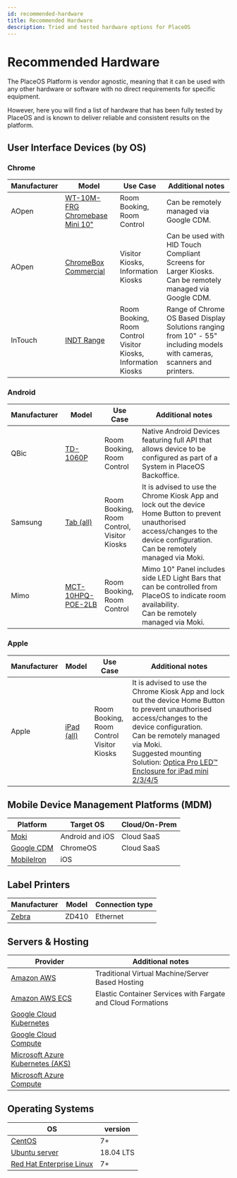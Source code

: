 ```yaml
---
id: recommended-hardware
title: Recommended Hardware
description: Tried and tested hardware options for PlaceOS
---
```


# Recommended Hardware
<!-- Worth renaming as it extends beyond hardware to OS & platforms -->

The PlaceOS Platform is vendor agnostic, meaning that it can be used with any other hardware or software with no direct requirements for specific equipment. 

However, here you will find a list of hardware that has been fully tested by PlaceOS and is known to deliver reliable and consistent results on the platform.

## User Interface Devices (by OS)

### Chrome

|Manufacturer |Model | Use Case | Additional notes
|---| ---|---|---|
AOpen|[WT-10M-FRG Chromebase Mini 10"](http://www.goodson.com.au/product/aopen-10-google-chromebase-mini-touch-system-wt10chrome-5587) | Room Booking, <br>Room Control|Can be remotely managed via Google CDM.|
AOpen|[ChromeBox Commercial](https://aopensolutions.com/product/chromebox-commercial/)|Visitor Kiosks, <br>Information Kiosks|	Can be used with HID Touch Compliant Screens for Larger Kiosks. <br> Can be remotely managed via Google CDM.
InTouch|[INDT Range](https://intouchscreens.com.au/touch-screens/)|Room Booking, <br>Room Control <br> Visitor Kiosks, <br>Information Kiosks|Range of Chrome OS Based Display Solutions ranging from 10" - 55" including models with cameras, scanners and printers.

### Android

|Manufacturer |Model | Use Case | Additional notes
|---| ---|---|---|
QBic|[TD-1060P](https://www.qbictechnology.com/td-1060slim)|Room Booking, <br>Room Control|Native Android Devices featuring full API that allows device to be configured as part of a System in PlaceOS Backoffice. 
Samsung|[Tab (all)](https://www.samsung.com/au/tablets/)|Room Booking, <br>Room Control,<br>Visitor Kiosks|It is advised to use the Chrome Kiosk App and lock out the device Home Button to prevent unauthorised access/changes to the device configuration.<br>Can be remotely managed via Moki.
Mimo|[MCT-10HPQ-POE-2LB](https://www.mimomonitors.com/collections/10-1-tablets/products/mimo-adapt-iqv-10-1-digital-signage-tablet-with-leds-rk3288-processor-with-light-bars-mct-10hpq-poe-2lb)|Room Booking, <br>Room Control|Mimo 10" Panel includes side LED Light Bars that can be controlled from PlaceOS to indicate room availability.<br>Can be remotely managed via Moki.

<!-- original doc had inline images in table, try adding these in when asset directories are more managed -->

### Apple

|Manufacturer |Model | Use Case | Additional notes
|---| ---|---|---|
Apple|[iPad (all)](https://www.apple.com/au/ipad/)|Room Booking, <br>Room Control<br>Visitor Kiosks|It is advised to use the Chrome Kiosk App and lock out the device Home Button to prevent unauthorised access/changes to the device configuration. <br> Can be remotely managed via Moki.<br> Suggested mounting Solution: [Optica Pro LED™ Enclosure for iPad mini 2/3/4/5](https://www.armoractive.com/products/optica-pro-LED-iPad-mini3.aspx)

<!-- no point messing with column width or vertical spacing until we see how docusaur handles it -->

[//]: # (may need to use this type of comment in stead depending on handling)

## Mobile Device Management Platforms (MDM)

|Platform|Target OS|Cloud/On-Prem|
|---|---|---|
[Moki](	https://moki.com/)|Android and iOS|Cloud SaaS
[Google CDM](https://cloud.google.com/chrome-enterprise/os/)|ChromeOS|Cloud SaaS
[MobileIron](https://www.mobileiron.com/en/unified-endpoint-management/solutions/mobile-device-management)|iOS|

## Label Printers 
<!-- consider having this as a general peripherals table? -->
|Manufacturer|Model|Connection type|
|---|---|---|
[Zebra](https://www.zebra.com/ap/en/products/printers/desktop/compact-desktop-printers.html)|ZD410|Ethernet

<!-- these last two possibly don't have to be tables, consider lists or something snazzier but not jarring compared to the tables above -->
## Servers & Hosting

|Provider|Additional notes|
|---|---|
[Amazon AWS](	https://aws.amazon.com/ec2/	)|Traditional Virtual Machine/Server Based Hosting
[Amazon AWS ECS]( 	https://aws.amazon.com/ecs/)	|Elastic Container Services with Fargate and Cloud Formations
[Google Cloud Kubernetes](	https://cloud.google.com/kubernetes-engine	)|
[Google Cloud Compute](	https://cloud.google.com/compute	)|
[Microsoft Azure Kubernetes (AKS)](	https://azure.microsoft.com/en-au/services/kubernetes-service/	)|
[Microsoft Azure Compute](	https://azure.microsoft.com/en-au/product-categories/compute/	)|

## Operating Systems
|OS | version|
|---|---|
[CentOS](https://www.centos.org/)|7+
[Ubuntu server](https://ubuntu.com/server)|18.04 LTS
[Red Hat Enterprise Linux ](https://www.redhat.com/en/technologies/linux-platforms/enterprise-linux)|7+




